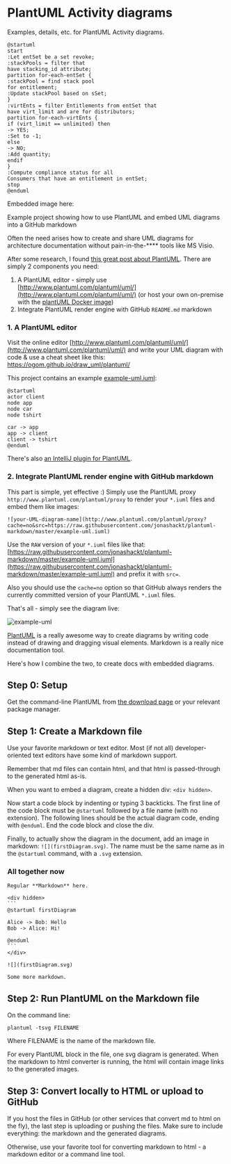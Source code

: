 # PlantUML Activity diagrams

Examples, details, etc. for PlantUML Activity diagrams.

```plantuml
@startuml
start
:Let entSet be a set revoke;
:stackPools = filter that
have stacking_id attribute;
partition for-each-entSet {
:stackPool = find stack pool  
for entitlement;
:Update stackPool based on sSet;
}
:virtEnts = filter Entitlements from entSet that 
have virt_limit and are for distributors;
partition for-each-virtEnts {
if (virt_limit == unlimited) then
-> YES;
:Set to -1;
else
-> NO;
:Add quantity;
endif
}
:Compute compliance status for all 
Consumers that have an entitlement in entSet;
stop
@enduml
```
Embedded image here:

Example project showing how to use PlantUML and embed UML diagrams into a GitHub markdown

Often the need arises how to create and share UML diagrams for architecture documentation without pain-in-the-**** tools like MS Visio.

After some research, I found [this great post about PlantUML](https://blog.anoff.io/2018-07-31-diagrams-with-plantuml/). There are simply 2 components you need:

1. A PlantUML editor - simply use [http://www.plantuml.com/plantuml/uml/](http://www.plantuml.com/plantuml/uml/) (or host your own on-premise with the [plantUML Docker image](https://hub.docker.com/r/plantuml/plantuml-server/))
2. Integrate PlantUML render engine with GitHub `README.md` markdown

### 1. A PlantUML editor

Visit the online editor [http://www.plantuml.com/plantuml/uml/](http://www.plantuml.com/plantuml/uml/) and write your UML diagram with code & use a cheat sheet like this: https://ogom.github.io/draw_uml/plantuml/

This project contains an example [example-uml.iuml](example-uml.iuml):

```
@startuml
actor client
node app
node car
node tshirt

car -> app
app -> client
client -> tshirt
@enduml
```

There's also [an IntelliJ plugin for PlantUML](https://plugins.jetbrains.com/plugin/7017-plantuml-integration/).

### 2. Integrate PlantUML render engine with GitHub markdown

This part is simple, yet effective :) Simply use the PlantUML proxy `http://www.plantuml.com/plantuml/proxy` to render your `*.iuml` files and embed them like images:

```
![your-UML-diagram-name](http://www.plantuml.com/plantuml/proxy?cache=no&src=https://raw.githubusercontent.com/jonashackt/plantuml-markdown/master/example-uml.iuml)
``` 

Use the `RAW` version of your `*.iuml` files like that: [https://raw.githubusercontent.com/jonashackt/plantuml-markdown/master/example-uml.iuml](https://raw.githubusercontent.com/jonashackt/plantuml-markdown/master/example-uml.iuml) and prefix it with `src=`.

Also you should use the `cache=no` option so that GitHub always renders the currently committed version of your PlantUML `*.iuml` files.

That's all - simply see the diagram live:

![example-uml](http://www.plantuml.com/plantuml/proxy?cache=no&src=https://raw.githubusercontent.com/jonashackt/plantuml-markdown/master/example-uml.iuml)

[PlantUML](http://plantuml.com/) is a really awesome way to create diagrams by writing code instead of drawing and dragging visual elements. Markdown is a really nice documentation tool.

Here's how I combine the two, to create docs with embedded diagrams.

## Step 0: Setup

Get the command-line PlantUML from [the download page](http://plantuml.com/download) or your relevant package manager.

## Step 1: Create a Markdown file

Use your favorite markdown or text editor. Most (if not all) developer-oriented text editors have some kind of markdown support.

Remember that md files can contain html, and that html is passed-through to the generated html as-is.

When you want to embed a diagram, create a hidden div: `<div hidden>`.

Now start a code block by indenting or typing 3 backticks. The first line of the code block must be `@startuml` followed by a file name (with no extension). The following lines should be the actual diagram code, ending with `@enduml`. End the code block and close the div.

Finally, to actually show the diagram in the document, add an image in markdown:
```![](firstDiagram.svg)```. The name must be the same name as in the `@startuml` command, with a `.svg` extension.

### All together now
	
	Regular **Markdown** here.
	
	<div hidden>
	```
	@startuml firstDiagram
	
	Alice -> Bob: Hello
	Bob -> Alice: Hi!
			
	@enduml
	```
	</div>
	
	![](firstDiagram.svg)
	
	Some more markdown.
	
## Step 2: Run PlantUML on the Markdown file

On the command line:

	plantuml -tsvg FILENAME

Where FILENAME is the name of the markdown file.

For every PlantUML block in the file, one svg diagram is generated. When the markdown to html converter is running, the html will contain image links to the generated images.

## Step 3: Convert locally to HTML or upload to GitHub

If you host the files in GitHub (or other services that convert md to html on the fly), the last step is uploading or pushing the files. Make sure to include everything: the markdown and the generated diagrams.

Otherwise, use your favorite tool for converting markdown to html - a markdown editor or a command line tool.
